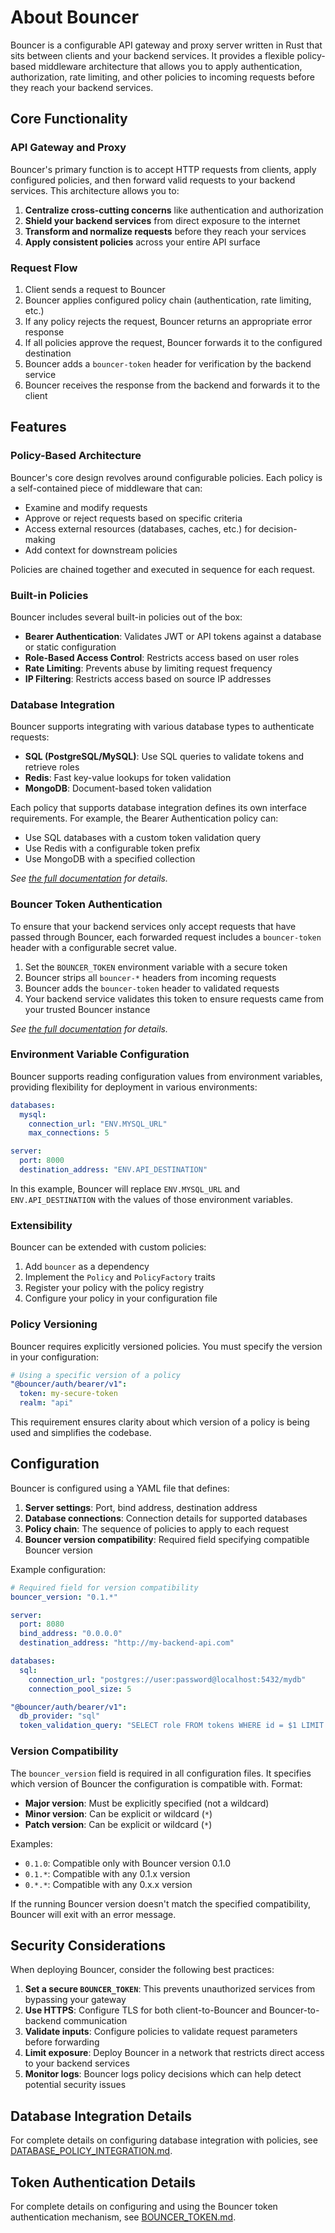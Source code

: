 # About Bouncer

Bouncer is a configurable API gateway and proxy server written in Rust that sits between clients and your backend services. It provides a flexible policy-based middleware architecture that allows you to apply authentication, authorization, rate limiting, and other policies to incoming requests before they reach your backend services.

## Core Functionality

### API Gateway and Proxy

Bouncer's primary function is to accept HTTP requests from clients, apply configured policies, and then forward valid requests to your backend services. This architecture allows you to:

1. **Centralize cross-cutting concerns** like authentication and authorization
2. **Shield your backend services** from direct exposure to the internet
3. **Transform and normalize requests** before they reach your services
4. **Apply consistent policies** across your entire API surface

### Request Flow

1. Client sends a request to Bouncer
2. Bouncer applies configured policy chain (authentication, rate limiting, etc.)
3. If any policy rejects the request, Bouncer returns an appropriate error response
4. If all policies approve the request, Bouncer forwards it to the configured destination
5. Bouncer adds a `bouncer-token` header for verification by the backend service
6. Bouncer receives the response from the backend and forwards it to the client

## Features

### Policy-Based Architecture

Bouncer's core design revolves around configurable policies. Each policy is a self-contained piece of middleware that can:

- Examine and modify requests
- Approve or reject requests based on specific criteria
- Access external resources (databases, caches, etc.) for decision-making
- Add context for downstream policies

Policies are chained together and executed in sequence for each request.

### Built-in Policies

Bouncer includes several built-in policies out of the box:

- **Bearer Authentication**: Validates JWT or API tokens against a database or static configuration
- **Role-Based Access Control**: Restricts access based on user roles
- **Rate Limiting**: Prevents abuse by limiting request frequency
- **IP Filtering**: Restricts access based on source IP addresses

### Database Integration

Bouncer supports integrating with various database types to authenticate requests:

- **SQL (PostgreSQL/MySQL)**: Use SQL queries to validate tokens and retrieve roles
- **Redis**: Fast key-value lookups for token validation
- **MongoDB**: Document-based token validation

Each policy that supports database integration defines its own interface requirements. For example, the Bearer Authentication policy can:

- Use SQL databases with a custom token validation query
- Use Redis with a configurable token prefix
- Use MongoDB with a specified collection

_See [the full documentation](USING_DATABASES.md) for details._

### Bouncer Token Authentication

To ensure that your backend services only accept requests that have passed through Bouncer, each forwarded request includes a `bouncer-token` header with a configurable secret value.

1. Set the `BOUNCER_TOKEN` environment variable with a secure token
2. Bouncer strips all `bouncer-*` headers from incoming requests
3. Bouncer adds the `bouncer-token` header to validated requests
4. Your backend service validates this token to ensure requests came from your trusted Bouncer instance

_See [the full documentation](BOUNCER_TOKEN.md) for details._

### Environment Variable Configuration

Bouncer supports reading configuration values from environment variables, providing flexibility for deployment in various environments:

```yaml
databases:
  mysql:
    connection_url: "ENV.MYSQL_URL"
    max_connections: 5

server:
  port: 8000
  destination_address: "ENV.API_DESTINATION"
```

In this example, Bouncer will replace `ENV.MYSQL_URL` and `ENV.API_DESTINATION` with the values of those environment variables.

### Extensibility

Bouncer can be extended with custom policies:

1. Add `bouncer` as a dependency
2. Implement the `Policy` and `PolicyFactory` traits
3. Register your policy with the policy registry
4. Configure your policy in your configuration file

### Policy Versioning

Bouncer requires explicitly versioned policies. You must specify the version in your configuration:

```yaml
# Using a specific version of a policy
"@bouncer/auth/bearer/v1":
  token: my-secure-token
  realm: "api"
```

This requirement ensures clarity about which version of a policy is being used and simplifies the codebase.

## Configuration

Bouncer is configured using a YAML file that defines:

1. **Server settings**: Port, bind address, destination address
2. **Database connections**: Connection details for supported databases
3. **Policy chain**: The sequence of policies to apply to each request
4. **Bouncer version compatibility**: Required field specifying compatible Bouncer version

Example configuration:

```yaml
# Required field for version compatibility
bouncer_version: "0.1.*"

server:
  port: 8080
  bind_address: "0.0.0.0"
  destination_address: "http://my-backend-api.com"

databases:
  sql:
    connection_url: "postgres://user:password@localhost:5432/mydb"
    connection_pool_size: 5

"@bouncer/auth/bearer/v1":
  db_provider: "sql"
  token_validation_query: "SELECT role FROM tokens WHERE id = $1 LIMIT 1;"
```

### Version Compatibility

The `bouncer_version` field is required in all configuration files. It specifies which version of Bouncer the configuration is compatible with. Format:

- **Major version**: Must be explicitly specified (not a wildcard)
- **Minor version**: Can be explicit or wildcard (`*`)
- **Patch version**: Can be explicit or wildcard (`*`)

Examples:

- `0.1.0`: Compatible only with Bouncer version 0.1.0
- `0.1.*`: Compatible with any 0.1.x version
- `0.*.*`: Compatible with any 0.x.x version

If the running Bouncer version doesn't match the specified compatibility, Bouncer will exit with an error message.

## Security Considerations

When deploying Bouncer, consider the following best practices:

1. **Set a secure `BOUNCER_TOKEN`**: This prevents unauthorized services from bypassing your gateway
2. **Use HTTPS**: Configure TLS for both client-to-Bouncer and Bouncer-to-backend communication
3. **Validate inputs**: Configure policies to validate request parameters before forwarding
4. **Limit exposure**: Deploy Bouncer in a network that restricts direct access to your backend services
5. **Monitor logs**: Bouncer logs policy decisions which can help detect potential security issues

## Database Integration Details

For complete details on configuring database integration with policies, see [DATABASE_POLICY_INTEGRATION.md](DATABASE_POLICY_INTEGRATION.md).

## Token Authentication Details

For complete details on configuring and using the Bouncer token authentication mechanism, see [BOUNCER_TOKEN.md](BOUNCER_TOKEN.md).

```

```
